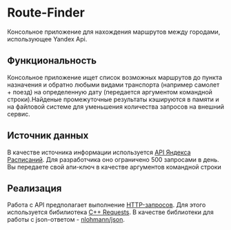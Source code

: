 # Route-Finder

Консольное приложение для нахождения маршрутов между городами, использующее Yandex Api.


## Функциональность

Консольное приложение ищет список возможных маршрутов до пункта назначения и обратно любыми видами транспорта (например самолет + поезд) на определенную дату (передается аргументом командной строки).Найденые промежуточные результаты кэшируются в памяти и на файловой системе для уменьшения количества запросов на внешний сервис.

## Источник данных

В качестве источника информации используется [API Яндекса Расписаний](https://yandex.ru/dev/rasp/doc/ru/). Для разработчика оно ограничено 500 запросами в день. Вы передаете свой апи-ключ в качестве аргументов командной строки

## Реализация 

Работа с API предполагает выполнение [HTTP-запросов](https://en.wikipedia.org/wiki/HTTP). Для этого используется бибилиотека [С++ Requests](https://github.com/libcpr/cpr). В качестве библиотеки для работы с json-ответом - [nlohmann/json](https://github.com/nlohmann/json).
